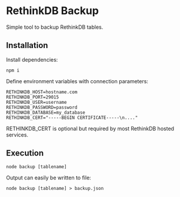 # RethinkDB Backup

Simple tool to backup RethinkDB tables.

## Installation

Install dependencies:

```
npm i
```

Define environment variables with connection parameters:

```
RETHINKDB_HOST=hostname.com
RETHINKDB_PORT=29015
RETHINKDB_USER=username
RETHINKDB_PASSWORD=password
RETHINKDB_DATABASE=my_database
RETHINKDB_CERT="-----BEGIN CERTIFICATE-----\n...."
```

RETHINKDB_CERT is optional but required by most RethinkDB hosted services.

## Execution

```
node backup [tablename]
```

Output can easily be written to file:

```
node backup [tablename] > backup.json
```
